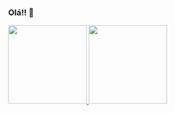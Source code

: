 ### Olá!! 🐸

<!--
**nicolelimam/nicolelimam** is a ✨ _special_ ✨ repository because its `README.md` (this file) appears on your GitHub profile.

Here are some ideas to get you started:

- 🔭 I’m currently working on ...
- 🌱 I’m currently learning ...
- 👯 I’m looking to collaborate on ...
- 🤔 I’m looking for help with ...
- 💬 Ask me about ...
- 📫 How to reach me: ...
- 😄 Pronouns: ...
- ⚡ Fun fact: ...
-->

<div>
<a href="https://github.com/nicolelimam">
<img loading="lazy" height="160em" src="https://github-readme-stats.vercel.app/api/top-langs/?username=nicolelimam&layout=compact&langs_count=7&theme=dracula"/>
<img loading="lazy" height="160em" src="https://github-readme-stats.vercel.app/api?username=nicolelimam&show_icons=true&theme=dracula&include_all_commits=true&count_private=true"/>
</div>
